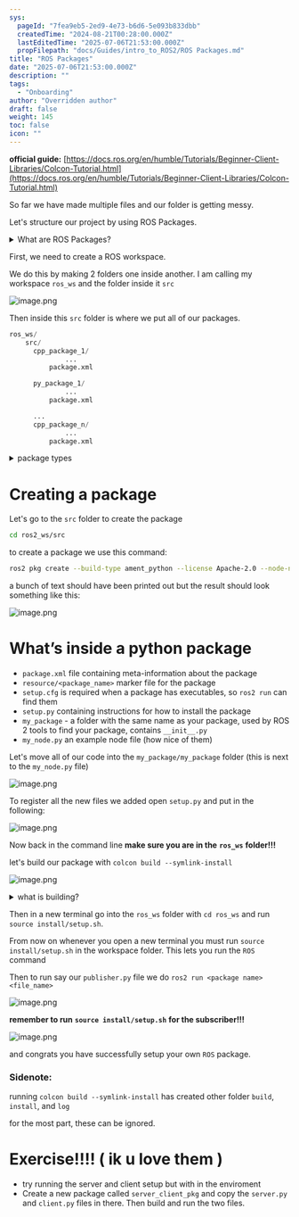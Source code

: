 ```yaml
---
sys:
  pageId: "7fea9eb5-2ed9-4e73-b6d6-5e093b833dbb"
  createdTime: "2024-08-21T00:28:00.000Z"
  lastEditedTime: "2025-07-06T21:53:00.000Z"
  propFilepath: "docs/Guides/intro_to_ROS2/ROS Packages.md"
title: "ROS Packages"
date: "2025-07-06T21:53:00.000Z"
description: ""
tags:
  - "Onboarding"
author: "Overridden author"
draft: false
weight: 145
toc: false
icon: ""
---
```


**official guide:** [https://docs.ros.org/en/humble/Tutorials/Beginner-Client-Libraries/Colcon-Tutorial.html](https://docs.ros.org/en/humble/Tutorials/Beginner-Client-Libraries/Colcon-Tutorial.html)

So far we have made multiple files and our folder is getting messy.

Let's structure our project by using ROS Packages.

<details>
      <summary>What are ROS Packages?</summary>
      ROS Packages are, as the name implies, packages of code that are highly sharable between ROS developers.
  </details>

First, we need to create a ROS workspace.

We do this by making 2 folders one inside another. I am calling my workspace `ros_ws` and the folder inside it `src`

![image.png](https://prod-files-secure.s3.us-west-2.amazonaws.com/d518164a-d88e-44d1-a4ee-3adb3bd8bce0/70706947-fd18-4537-a67b-e12946812d31/image.png?X-Amz-Algorithm=AWS4-HMAC-SHA256&X-Amz-Content-Sha256=UNSIGNED-PAYLOAD&X-Amz-Credential=ASIAZI2LB466YSZY7VCY%2F20250813%2Fus-west-2%2Fs3%2Faws4_request&X-Amz-Date=20250813T081334Z&X-Amz-Expires=3600&X-Amz-Security-Token=IQoJb3JpZ2luX2VjEOD%2F%2F%2F%2F%2F%2F%2F%2F%2F%2FwEaCXVzLXdlc3QtMiJHMEUCIHgGvJ7ashHKIudTJ%2F6F%2BDXk9UL%2BrKZFRbwPaa95g%2FOuAiEA5ksKNfdlxOmp5wki0CCtbS%2FyO4dQrpWV%2FQCg8EZUFzMq%2FwMIKBAAGgw2Mzc0MjMxODM4MDUiDDO5s%2B7VuTBY9KPzZircAxhlFvBQu%2BBJnLpZHP7xMGAGr5TGp1V%2Fh9rl6hf3nrKW%2BjWXg3Nygt8gF0XFrRRc%2BSXl8DX74Pdi0e2D8GPlBQvEz3%2BqqHzrX7sWFv2clD7v7ZbaJF7BJQAnJIPN9YscB980shqNbItPOyeQMCdOFF5kF8ZlbwkHbbVSwT36CH4HkLMrIBNjyUWWS5EhRryWBkIAjFZBKQCcpqOvMe0nHNfTglugNx2E6p2N85XXwNtI15b8f5jKBKG6VzVeKK9JxhK8vRofyEfWlp6E1K%2FE6uBMtcPm0IBppE53dvr5JOVv0uiBPBk9ematEan3Q4cETgxHbe7%2FMIdZHdY5DUEacKDymRgB1oDYYr%2FgzJnHkuH9OJZObxyjDUewW5q%2F9WkW8gEHqtGVdI3dulSwHuyThb98000tz%2BSF2sEVY9fjeyPPUSZ7Em%2FuvgPWKwWa%2BTqUCicCXOOPWNnabZSFK3qpu0PiSZTqtcBONAOVahgRnhlkeC48V7XEbMl7UpQlWYFk7hW45duiGRnYOPMnvZEVZZLJX0UZLMhQ4LjzgHurf%2BSx4sflUUoD9JuaNRLxeOtcPsa2SAhMsQTaBHBg0WbbDQEyICgKQm%2FUdlvHJx%2B0bj48XlixMe6%2F2zhiq04DMIv58MQGOqUBrH8utVEa0Z%2B%2BFuMh9c2LuBh2Yj6Nus1A7X60ujL3VpkFZ2Ajw%2FB08Jaso8WHwiNsNRKEvPbdga41fI1ISVR7kep8UWVuOED1ymeMIZkeVMW4q0SesrVqGMSX41uqd%2BBmjqduyHGbOzs46z7WdqyFS9yh6%2BVeNVecROnPtvP1SpyrzMjt2RjezuBuKn91J0LKqn%2Fb6aJRAYcDpRGemWR4F3EcMvn0&X-Amz-Signature=41c3452e260fec18dcf09403ae60773a4c17579c9fa1f37bbb931c93f9d9aeb3&X-Amz-SignedHeaders=host&x-amz-checksum-mode=ENABLED&x-id=GetObject)

Then inside this `src` folder is where we put all of our packages.

```python
ros_ws/
    src/
      cpp_package_1/
		      ...
          package.xml

      py_package_1/
		      ...
          package.xml

      ...
      cpp_package_n/
		      ...
          package.xml

```

<details>

<summary>package types</summary>

packages can be either `C++` or python.

the intern file structure is different for each but for this guide we will stick to creating python packages

</details>

# Creating a package

Let's go to the `src` folder to create the package

```bash
cd ros2_ws/src
```

to create a package we use this command:

```bash
ros2 pkg create --build-type ament_python --license Apache-2.0 --node-name my_node my_package
```

a bunch of text should have been printed out but the result should look something like this:

![image.png](https://prod-files-secure.s3.us-west-2.amazonaws.com/d518164a-d88e-44d1-a4ee-3adb3bd8bce0/e6cf1e3f-8512-4a3e-b131-079f800bf3e8/image.png?X-Amz-Algorithm=AWS4-HMAC-SHA256&X-Amz-Content-Sha256=UNSIGNED-PAYLOAD&X-Amz-Credential=ASIAZI2LB466YSZY7VCY%2F20250813%2Fus-west-2%2Fs3%2Faws4_request&X-Amz-Date=20250813T081334Z&X-Amz-Expires=3600&X-Amz-Security-Token=IQoJb3JpZ2luX2VjEOD%2F%2F%2F%2F%2F%2F%2F%2F%2F%2FwEaCXVzLXdlc3QtMiJHMEUCIHgGvJ7ashHKIudTJ%2F6F%2BDXk9UL%2BrKZFRbwPaa95g%2FOuAiEA5ksKNfdlxOmp5wki0CCtbS%2FyO4dQrpWV%2FQCg8EZUFzMq%2FwMIKBAAGgw2Mzc0MjMxODM4MDUiDDO5s%2B7VuTBY9KPzZircAxhlFvBQu%2BBJnLpZHP7xMGAGr5TGp1V%2Fh9rl6hf3nrKW%2BjWXg3Nygt8gF0XFrRRc%2BSXl8DX74Pdi0e2D8GPlBQvEz3%2BqqHzrX7sWFv2clD7v7ZbaJF7BJQAnJIPN9YscB980shqNbItPOyeQMCdOFF5kF8ZlbwkHbbVSwT36CH4HkLMrIBNjyUWWS5EhRryWBkIAjFZBKQCcpqOvMe0nHNfTglugNx2E6p2N85XXwNtI15b8f5jKBKG6VzVeKK9JxhK8vRofyEfWlp6E1K%2FE6uBMtcPm0IBppE53dvr5JOVv0uiBPBk9ematEan3Q4cETgxHbe7%2FMIdZHdY5DUEacKDymRgB1oDYYr%2FgzJnHkuH9OJZObxyjDUewW5q%2F9WkW8gEHqtGVdI3dulSwHuyThb98000tz%2BSF2sEVY9fjeyPPUSZ7Em%2FuvgPWKwWa%2BTqUCicCXOOPWNnabZSFK3qpu0PiSZTqtcBONAOVahgRnhlkeC48V7XEbMl7UpQlWYFk7hW45duiGRnYOPMnvZEVZZLJX0UZLMhQ4LjzgHurf%2BSx4sflUUoD9JuaNRLxeOtcPsa2SAhMsQTaBHBg0WbbDQEyICgKQm%2FUdlvHJx%2B0bj48XlixMe6%2F2zhiq04DMIv58MQGOqUBrH8utVEa0Z%2B%2BFuMh9c2LuBh2Yj6Nus1A7X60ujL3VpkFZ2Ajw%2FB08Jaso8WHwiNsNRKEvPbdga41fI1ISVR7kep8UWVuOED1ymeMIZkeVMW4q0SesrVqGMSX41uqd%2BBmjqduyHGbOzs46z7WdqyFS9yh6%2BVeNVecROnPtvP1SpyrzMjt2RjezuBuKn91J0LKqn%2Fb6aJRAYcDpRGemWR4F3EcMvn0&X-Amz-Signature=6e6795c2fd074cf6aa54dab85468450ddffd553fc7839628557d01e0b19e5d2d&X-Amz-SignedHeaders=host&x-amz-checksum-mode=ENABLED&x-id=GetObject)

# What’s inside a python package

- `package.xml` file containing meta-information about the package
- `resource/<package_name>` marker file for the package
- `setup.cfg` is required when a package has executables, so `ros2 run` can find them
- `setup.py` containing instructions for how to install the package
- `my_package` - a folder with the same name as your package, used by ROS 2 tools to find your package, contains `__init__.py`
- `my_node.py` an example node file (how nice of them)

Let's move all of our code into the `my_package/my_package` folder (this is next to the `my_node.py` file)

![image.png](https://prod-files-secure.s3.us-west-2.amazonaws.com/d518164a-d88e-44d1-a4ee-3adb3bd8bce0/9ce58f11-0da9-4d3e-b86d-506a9685d378/image.png?X-Amz-Algorithm=AWS4-HMAC-SHA256&X-Amz-Content-Sha256=UNSIGNED-PAYLOAD&X-Amz-Credential=ASIAZI2LB466YSZY7VCY%2F20250813%2Fus-west-2%2Fs3%2Faws4_request&X-Amz-Date=20250813T081334Z&X-Amz-Expires=3600&X-Amz-Security-Token=IQoJb3JpZ2luX2VjEOD%2F%2F%2F%2F%2F%2F%2F%2F%2F%2FwEaCXVzLXdlc3QtMiJHMEUCIHgGvJ7ashHKIudTJ%2F6F%2BDXk9UL%2BrKZFRbwPaa95g%2FOuAiEA5ksKNfdlxOmp5wki0CCtbS%2FyO4dQrpWV%2FQCg8EZUFzMq%2FwMIKBAAGgw2Mzc0MjMxODM4MDUiDDO5s%2B7VuTBY9KPzZircAxhlFvBQu%2BBJnLpZHP7xMGAGr5TGp1V%2Fh9rl6hf3nrKW%2BjWXg3Nygt8gF0XFrRRc%2BSXl8DX74Pdi0e2D8GPlBQvEz3%2BqqHzrX7sWFv2clD7v7ZbaJF7BJQAnJIPN9YscB980shqNbItPOyeQMCdOFF5kF8ZlbwkHbbVSwT36CH4HkLMrIBNjyUWWS5EhRryWBkIAjFZBKQCcpqOvMe0nHNfTglugNx2E6p2N85XXwNtI15b8f5jKBKG6VzVeKK9JxhK8vRofyEfWlp6E1K%2FE6uBMtcPm0IBppE53dvr5JOVv0uiBPBk9ematEan3Q4cETgxHbe7%2FMIdZHdY5DUEacKDymRgB1oDYYr%2FgzJnHkuH9OJZObxyjDUewW5q%2F9WkW8gEHqtGVdI3dulSwHuyThb98000tz%2BSF2sEVY9fjeyPPUSZ7Em%2FuvgPWKwWa%2BTqUCicCXOOPWNnabZSFK3qpu0PiSZTqtcBONAOVahgRnhlkeC48V7XEbMl7UpQlWYFk7hW45duiGRnYOPMnvZEVZZLJX0UZLMhQ4LjzgHurf%2BSx4sflUUoD9JuaNRLxeOtcPsa2SAhMsQTaBHBg0WbbDQEyICgKQm%2FUdlvHJx%2B0bj48XlixMe6%2F2zhiq04DMIv58MQGOqUBrH8utVEa0Z%2B%2BFuMh9c2LuBh2Yj6Nus1A7X60ujL3VpkFZ2Ajw%2FB08Jaso8WHwiNsNRKEvPbdga41fI1ISVR7kep8UWVuOED1ymeMIZkeVMW4q0SesrVqGMSX41uqd%2BBmjqduyHGbOzs46z7WdqyFS9yh6%2BVeNVecROnPtvP1SpyrzMjt2RjezuBuKn91J0LKqn%2Fb6aJRAYcDpRGemWR4F3EcMvn0&X-Amz-Signature=b56bf16d17d0d7bef92bc9627f7c1252fd7221412bbc7117c331844489286764&X-Amz-SignedHeaders=host&x-amz-checksum-mode=ENABLED&x-id=GetObject)

To register all the new files we added open `setup.py` and put in the following:

![image.png](https://prod-files-secure.s3.us-west-2.amazonaws.com/d518164a-d88e-44d1-a4ee-3adb3bd8bce0/1cd7c262-4cae-4496-9d75-c178537d24a2/image.png?X-Amz-Algorithm=AWS4-HMAC-SHA256&X-Amz-Content-Sha256=UNSIGNED-PAYLOAD&X-Amz-Credential=ASIAZI2LB466YSZY7VCY%2F20250813%2Fus-west-2%2Fs3%2Faws4_request&X-Amz-Date=20250813T081334Z&X-Amz-Expires=3600&X-Amz-Security-Token=IQoJb3JpZ2luX2VjEOD%2F%2F%2F%2F%2F%2F%2F%2F%2F%2FwEaCXVzLXdlc3QtMiJHMEUCIHgGvJ7ashHKIudTJ%2F6F%2BDXk9UL%2BrKZFRbwPaa95g%2FOuAiEA5ksKNfdlxOmp5wki0CCtbS%2FyO4dQrpWV%2FQCg8EZUFzMq%2FwMIKBAAGgw2Mzc0MjMxODM4MDUiDDO5s%2B7VuTBY9KPzZircAxhlFvBQu%2BBJnLpZHP7xMGAGr5TGp1V%2Fh9rl6hf3nrKW%2BjWXg3Nygt8gF0XFrRRc%2BSXl8DX74Pdi0e2D8GPlBQvEz3%2BqqHzrX7sWFv2clD7v7ZbaJF7BJQAnJIPN9YscB980shqNbItPOyeQMCdOFF5kF8ZlbwkHbbVSwT36CH4HkLMrIBNjyUWWS5EhRryWBkIAjFZBKQCcpqOvMe0nHNfTglugNx2E6p2N85XXwNtI15b8f5jKBKG6VzVeKK9JxhK8vRofyEfWlp6E1K%2FE6uBMtcPm0IBppE53dvr5JOVv0uiBPBk9ematEan3Q4cETgxHbe7%2FMIdZHdY5DUEacKDymRgB1oDYYr%2FgzJnHkuH9OJZObxyjDUewW5q%2F9WkW8gEHqtGVdI3dulSwHuyThb98000tz%2BSF2sEVY9fjeyPPUSZ7Em%2FuvgPWKwWa%2BTqUCicCXOOPWNnabZSFK3qpu0PiSZTqtcBONAOVahgRnhlkeC48V7XEbMl7UpQlWYFk7hW45duiGRnYOPMnvZEVZZLJX0UZLMhQ4LjzgHurf%2BSx4sflUUoD9JuaNRLxeOtcPsa2SAhMsQTaBHBg0WbbDQEyICgKQm%2FUdlvHJx%2B0bj48XlixMe6%2F2zhiq04DMIv58MQGOqUBrH8utVEa0Z%2B%2BFuMh9c2LuBh2Yj6Nus1A7X60ujL3VpkFZ2Ajw%2FB08Jaso8WHwiNsNRKEvPbdga41fI1ISVR7kep8UWVuOED1ymeMIZkeVMW4q0SesrVqGMSX41uqd%2BBmjqduyHGbOzs46z7WdqyFS9yh6%2BVeNVecROnPtvP1SpyrzMjt2RjezuBuKn91J0LKqn%2Fb6aJRAYcDpRGemWR4F3EcMvn0&X-Amz-Signature=713f37fb20aadb432da5fb94c04801d4962533a03d85b6bf7358ca21dc8c53a3&X-Amz-SignedHeaders=host&x-amz-checksum-mode=ENABLED&x-id=GetObject)

Now back in the command line **make sure you are in the** **`ros_ws`** **folder!!!**

let's build our package with `colcon build --symlink-install`

![image.png](https://prod-files-secure.s3.us-west-2.amazonaws.com/d518164a-d88e-44d1-a4ee-3adb3bd8bce0/2f2a0d27-b173-48fd-b189-5f5c0ce65619/image.png?X-Amz-Algorithm=AWS4-HMAC-SHA256&X-Amz-Content-Sha256=UNSIGNED-PAYLOAD&X-Amz-Credential=ASIAZI2LB466YSZY7VCY%2F20250813%2Fus-west-2%2Fs3%2Faws4_request&X-Amz-Date=20250813T081334Z&X-Amz-Expires=3600&X-Amz-Security-Token=IQoJb3JpZ2luX2VjEOD%2F%2F%2F%2F%2F%2F%2F%2F%2F%2FwEaCXVzLXdlc3QtMiJHMEUCIHgGvJ7ashHKIudTJ%2F6F%2BDXk9UL%2BrKZFRbwPaa95g%2FOuAiEA5ksKNfdlxOmp5wki0CCtbS%2FyO4dQrpWV%2FQCg8EZUFzMq%2FwMIKBAAGgw2Mzc0MjMxODM4MDUiDDO5s%2B7VuTBY9KPzZircAxhlFvBQu%2BBJnLpZHP7xMGAGr5TGp1V%2Fh9rl6hf3nrKW%2BjWXg3Nygt8gF0XFrRRc%2BSXl8DX74Pdi0e2D8GPlBQvEz3%2BqqHzrX7sWFv2clD7v7ZbaJF7BJQAnJIPN9YscB980shqNbItPOyeQMCdOFF5kF8ZlbwkHbbVSwT36CH4HkLMrIBNjyUWWS5EhRryWBkIAjFZBKQCcpqOvMe0nHNfTglugNx2E6p2N85XXwNtI15b8f5jKBKG6VzVeKK9JxhK8vRofyEfWlp6E1K%2FE6uBMtcPm0IBppE53dvr5JOVv0uiBPBk9ematEan3Q4cETgxHbe7%2FMIdZHdY5DUEacKDymRgB1oDYYr%2FgzJnHkuH9OJZObxyjDUewW5q%2F9WkW8gEHqtGVdI3dulSwHuyThb98000tz%2BSF2sEVY9fjeyPPUSZ7Em%2FuvgPWKwWa%2BTqUCicCXOOPWNnabZSFK3qpu0PiSZTqtcBONAOVahgRnhlkeC48V7XEbMl7UpQlWYFk7hW45duiGRnYOPMnvZEVZZLJX0UZLMhQ4LjzgHurf%2BSx4sflUUoD9JuaNRLxeOtcPsa2SAhMsQTaBHBg0WbbDQEyICgKQm%2FUdlvHJx%2B0bj48XlixMe6%2F2zhiq04DMIv58MQGOqUBrH8utVEa0Z%2B%2BFuMh9c2LuBh2Yj6Nus1A7X60ujL3VpkFZ2Ajw%2FB08Jaso8WHwiNsNRKEvPbdga41fI1ISVR7kep8UWVuOED1ymeMIZkeVMW4q0SesrVqGMSX41uqd%2BBmjqduyHGbOzs46z7WdqyFS9yh6%2BVeNVecROnPtvP1SpyrzMjt2RjezuBuKn91J0LKqn%2Fb6aJRAYcDpRGemWR4F3EcMvn0&X-Amz-Signature=d4806e29a70aeca675c36adb08074dd3bb3bac5303588747b2a5e8d17bf9b75f&X-Amz-SignedHeaders=host&x-amz-checksum-mode=ENABLED&x-id=GetObject)

<details>

<summary>what is building?</summary>

if you are a CS major at Rose-Hulman you will learn the answer to this in CSSE132

but TLDR; is it combines all the code files into one program that can be run easily 

</details>

Then in a new terminal go into the `ros_ws` folder with `cd ros_ws` and run `source install/setup.sh`. 

From now on whenever you open a new terminal you must run `source install/setup.sh` in the workspace folder. This lets you run the `ROS` command

Then to run say our `publisher.py` file we do `ros2 run <package name> <file_name>`

![image.png](https://prod-files-secure.s3.us-west-2.amazonaws.com/d518164a-d88e-44d1-a4ee-3adb3bd8bce0/4f4b1219-3a44-4632-aa0a-ce3471699f59/image.png?X-Amz-Algorithm=AWS4-HMAC-SHA256&X-Amz-Content-Sha256=UNSIGNED-PAYLOAD&X-Amz-Credential=ASIAZI2LB466YSZY7VCY%2F20250813%2Fus-west-2%2Fs3%2Faws4_request&X-Amz-Date=20250813T081334Z&X-Amz-Expires=3600&X-Amz-Security-Token=IQoJb3JpZ2luX2VjEOD%2F%2F%2F%2F%2F%2F%2F%2F%2F%2FwEaCXVzLXdlc3QtMiJHMEUCIHgGvJ7ashHKIudTJ%2F6F%2BDXk9UL%2BrKZFRbwPaa95g%2FOuAiEA5ksKNfdlxOmp5wki0CCtbS%2FyO4dQrpWV%2FQCg8EZUFzMq%2FwMIKBAAGgw2Mzc0MjMxODM4MDUiDDO5s%2B7VuTBY9KPzZircAxhlFvBQu%2BBJnLpZHP7xMGAGr5TGp1V%2Fh9rl6hf3nrKW%2BjWXg3Nygt8gF0XFrRRc%2BSXl8DX74Pdi0e2D8GPlBQvEz3%2BqqHzrX7sWFv2clD7v7ZbaJF7BJQAnJIPN9YscB980shqNbItPOyeQMCdOFF5kF8ZlbwkHbbVSwT36CH4HkLMrIBNjyUWWS5EhRryWBkIAjFZBKQCcpqOvMe0nHNfTglugNx2E6p2N85XXwNtI15b8f5jKBKG6VzVeKK9JxhK8vRofyEfWlp6E1K%2FE6uBMtcPm0IBppE53dvr5JOVv0uiBPBk9ematEan3Q4cETgxHbe7%2FMIdZHdY5DUEacKDymRgB1oDYYr%2FgzJnHkuH9OJZObxyjDUewW5q%2F9WkW8gEHqtGVdI3dulSwHuyThb98000tz%2BSF2sEVY9fjeyPPUSZ7Em%2FuvgPWKwWa%2BTqUCicCXOOPWNnabZSFK3qpu0PiSZTqtcBONAOVahgRnhlkeC48V7XEbMl7UpQlWYFk7hW45duiGRnYOPMnvZEVZZLJX0UZLMhQ4LjzgHurf%2BSx4sflUUoD9JuaNRLxeOtcPsa2SAhMsQTaBHBg0WbbDQEyICgKQm%2FUdlvHJx%2B0bj48XlixMe6%2F2zhiq04DMIv58MQGOqUBrH8utVEa0Z%2B%2BFuMh9c2LuBh2Yj6Nus1A7X60ujL3VpkFZ2Ajw%2FB08Jaso8WHwiNsNRKEvPbdga41fI1ISVR7kep8UWVuOED1ymeMIZkeVMW4q0SesrVqGMSX41uqd%2BBmjqduyHGbOzs46z7WdqyFS9yh6%2BVeNVecROnPtvP1SpyrzMjt2RjezuBuKn91J0LKqn%2Fb6aJRAYcDpRGemWR4F3EcMvn0&X-Amz-Signature=fb7c852b428ab9a338f5b9c1a95992a21103cec3fdac97e87ec15ad005efb76f&X-Amz-SignedHeaders=host&x-amz-checksum-mode=ENABLED&x-id=GetObject)

**remember to run** **`source install/setup.sh`** **for the subscriber!!!**

![image.png](https://prod-files-secure.s3.us-west-2.amazonaws.com/d518164a-d88e-44d1-a4ee-3adb3bd8bce0/02121119-dad4-49ec-8356-c956108b4243/image.png?X-Amz-Algorithm=AWS4-HMAC-SHA256&X-Amz-Content-Sha256=UNSIGNED-PAYLOAD&X-Amz-Credential=ASIAZI2LB466YSZY7VCY%2F20250813%2Fus-west-2%2Fs3%2Faws4_request&X-Amz-Date=20250813T081334Z&X-Amz-Expires=3600&X-Amz-Security-Token=IQoJb3JpZ2luX2VjEOD%2F%2F%2F%2F%2F%2F%2F%2F%2F%2FwEaCXVzLXdlc3QtMiJHMEUCIHgGvJ7ashHKIudTJ%2F6F%2BDXk9UL%2BrKZFRbwPaa95g%2FOuAiEA5ksKNfdlxOmp5wki0CCtbS%2FyO4dQrpWV%2FQCg8EZUFzMq%2FwMIKBAAGgw2Mzc0MjMxODM4MDUiDDO5s%2B7VuTBY9KPzZircAxhlFvBQu%2BBJnLpZHP7xMGAGr5TGp1V%2Fh9rl6hf3nrKW%2BjWXg3Nygt8gF0XFrRRc%2BSXl8DX74Pdi0e2D8GPlBQvEz3%2BqqHzrX7sWFv2clD7v7ZbaJF7BJQAnJIPN9YscB980shqNbItPOyeQMCdOFF5kF8ZlbwkHbbVSwT36CH4HkLMrIBNjyUWWS5EhRryWBkIAjFZBKQCcpqOvMe0nHNfTglugNx2E6p2N85XXwNtI15b8f5jKBKG6VzVeKK9JxhK8vRofyEfWlp6E1K%2FE6uBMtcPm0IBppE53dvr5JOVv0uiBPBk9ematEan3Q4cETgxHbe7%2FMIdZHdY5DUEacKDymRgB1oDYYr%2FgzJnHkuH9OJZObxyjDUewW5q%2F9WkW8gEHqtGVdI3dulSwHuyThb98000tz%2BSF2sEVY9fjeyPPUSZ7Em%2FuvgPWKwWa%2BTqUCicCXOOPWNnabZSFK3qpu0PiSZTqtcBONAOVahgRnhlkeC48V7XEbMl7UpQlWYFk7hW45duiGRnYOPMnvZEVZZLJX0UZLMhQ4LjzgHurf%2BSx4sflUUoD9JuaNRLxeOtcPsa2SAhMsQTaBHBg0WbbDQEyICgKQm%2FUdlvHJx%2B0bj48XlixMe6%2F2zhiq04DMIv58MQGOqUBrH8utVEa0Z%2B%2BFuMh9c2LuBh2Yj6Nus1A7X60ujL3VpkFZ2Ajw%2FB08Jaso8WHwiNsNRKEvPbdga41fI1ISVR7kep8UWVuOED1ymeMIZkeVMW4q0SesrVqGMSX41uqd%2BBmjqduyHGbOzs46z7WdqyFS9yh6%2BVeNVecROnPtvP1SpyrzMjt2RjezuBuKn91J0LKqn%2Fb6aJRAYcDpRGemWR4F3EcMvn0&X-Amz-Signature=492773ac3feb18825fdf47f1ea10a74385266e20b114220d1206024a6fef4546&X-Amz-SignedHeaders=host&x-amz-checksum-mode=ENABLED&x-id=GetObject)

and congrats you have successfully setup your own `ROS` package.

### Sidenote:

running `colcon build --symlink-install` has created other folder `build`, `install`, and `log`

for the most part, these can be ignored.

# Exercise!!!! ( ik u love them )

- try running the server and client setup but with in the enviroment
- Create a new package called `server_client_pkg` and copy the `server.py` and `client.py` files in there. Then build and run the two files.
